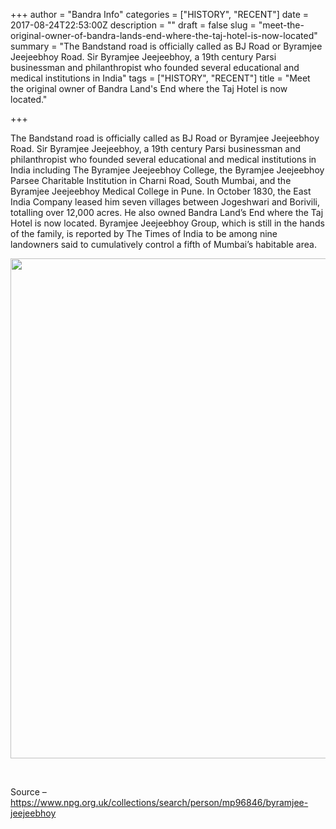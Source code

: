 +++
author = "Bandra Info"
categories = ["HISTORY", "RECENT"]
date = 2017-08-24T22:53:00Z
description = ""
draft = false
slug = "meet-the-original-owner-of-bandra-lands-end-where-the-taj-hotel-is-now-located"
summary = "The Bandstand road is officially called as BJ Road or Byramjee Jeejeebhoy Road. Sir Byramjee Jeejeebhoy, a 19th century Parsi businessman and philanthropist who founded several educational and medical institutions in India"
tags = ["HISTORY", "RECENT"]
title = "Meet the original owner of Bandra Land's End where the Taj Hotel is now located."

+++


<p>The Bandstand road is officially called as BJ Road or Byramjee Jeejeebhoy Road. Sir Byramjee Jeejeebhoy, a 19th century Parsi businessman and philanthropist who founded several educational and medical institutions in India including The Byramjee Jeejeebhoy College, the Byramjee Jeejeebhoy Parsee Charitable Institution in Charni Road, South Mumbai, and the Byramjee Jeejeebhoy Medical College in Pune. In October 1830, the East India Company leased him seven villages between Jogeshwari and Borivili, totalling over 12,000 acres. He also owned Bandra Land&#8217;s End where the Taj Hotel is now located. Byramjee Jeejeebhoy Group, which is still in the hands of the family, is reported by The Times of India to be among nine landowners said to cumulatively control a fifth of Mumbai&#8217;s habitable area.</p>
<p><img loading="lazy" src="https://i2.wp.com/bandra.info/wp-content/uploads/2017/08/Byramjee-Jeejeebhoy.jpg?resize=567%2C800&#038;ssl=1" align="middle" width="567" height="800" class="aligncenter" data-recalc-dims="1"></p>
<p>&nbsp;</p>
<p>Source &#8211; <a href="https://www.npg.org.uk/collections/search/person/mp96846/byramjee-jeejeebhoy">https://www.npg.org.uk/collections/search/person/mp96846/byramjee-jeejeebhoy</a></p>



